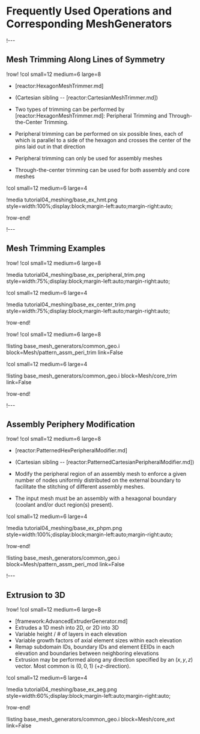 # Frequently Used Operations and Corresponding MeshGenerators

!---

## Mesh Trimming Along Lines of Symmetry

!row!
!col small=12 medium=6 large=8

- [reactor:HexagonMeshTrimmer.md]
- (Cartesian sibling -- [reactor:CartesianMeshTrimmer.md])

- Two types of trimming can be performed by [reactor:HexagonMeshTrimmer.md]: Peripheral Trimming and Through-the-Center Trimming.

- Peripheral trimming can be performed on six possible lines, each of which is parallel to a side of the hexagon and crosses the center of the pins laid out in that direction
- Peripheral trimming can only be used for assembly meshes
- Through-the-center trimming can be used for both assembly and core meshes

!col small=12 medium=6 large=4

!media tutorial04_meshing/base_ex_hmt.png
       style=width:100%;display:block;margin-left:auto;margin-right:auto;

!row-end!

!---

## Mesh Trimming Examples

!row!
!col small=12 medium=6 large=8

!media tutorial04_meshing/base_ex_peripheral_trim.png
       style=width:75%;display:block;margin-left:auto;margin-right:auto;

!col small=12 medium=6 large=4

!media tutorial04_meshing/base_ex_center_trim.png
       style=width:75%;display:block;margin-left:auto;margin-right:auto;

!row-end!

!row!
!col small=12 medium=6 large=8

!listing base_mesh_generators/common_geo.i
         block=Mesh/pattern_assm_peri_trim
         link=False

!col small=12 medium=6 large=4

!listing base_mesh_generators/common_geo.i
         block=Mesh/core_trim
         link=False

!row-end!

!---

## Assembly Periphery Modification

!row!
!col small=12 medium=6 large=8

- [reactor:PatternedHexPeripheralModifier.md]
- (Cartesian sibling -- [reactor:PatternedCartesianPeripheralModifier.md])

- Modify the peripheral region of an assembly mesh to enforce a given number of nodes uniformly distributed on the external boundary to facilitate the stitching of different assembly meshes.

- The input mesh must be an assembly with a hexagonal boundary (coolant and/or duct region(s) present).

!col small=12 medium=6 large=4

!media tutorial04_meshing/base_ex_phpm.png
       style=width:100%;display:block;margin-left:auto;margin-right:auto;

!row-end!

!listing base_mesh_generators/common_geo.i
         block=Mesh/pattern_assm_peri_mod
         link=False

!---

## Extrusion to 3D

!row!
!col small=12 medium=6 large=8

- [framework:AdvancedExtruderGenerator.md]
- Extrudes a 1D mesh into 2D, or 2D into 3D
- Variable height / # of layers in each elevation
- Variable growth factors of axial element sizes within each elevation
- Remap subdomain IDs, boundary IDs and element EEIDs in each elevation and boundaries between neighboring elevations
- Extrusion may be performed along any direction specified by an $(x,y,z)$ vector. Most common is $(0,0,1)$ (+$z$-direction).

!col small=12 medium=6 large=4

!media tutorial04_meshing/base_ex_aeg.png
       style=width:60%;display:block;margin-left:auto;margin-right:auto;

!row-end!

!listing base_mesh_generators/common_geo.i
         block=Mesh/core_ext
         link=False
